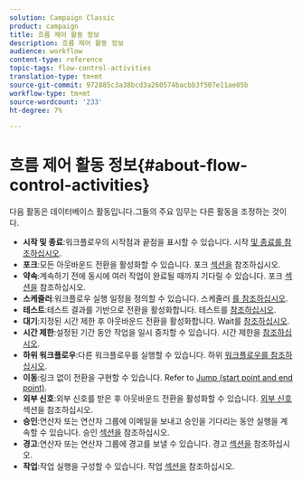 ```yaml
---
solution: Campaign Classic
product: campaign
title: 흐름 제어 활동 정보
description: 흐름 제어 활동 정보
audience: workflow
content-type: reference
topic-tags: flow-control-activities
translation-type: tm+mt
source-git-commit: 972885c3a38bcd3a260574bacbb3f507e11ae05b
workflow-type: tm+mt
source-wordcount: '233'
ht-degree: 7%

---
```



# 흐름 제어 활동 정보{#about-flow-control-activities}

다음 활동은 데이터베이스 활동입니다.그들의 주요 임무는 다른 활동을 조정하는 것이다.

* **시작 및 종료**:워크플로우의 시작점과 끝점을 표시할 수 있습니다. 시작 [및 종료를 참조하십시오](../../workflow/using/start-and-end.md).
* **포크**:모든 아웃바운드 전환을 활성화할 수 있습니다. 포크 [섹션을](../../workflow/using/fork.md) 참조하십시오.
* **약속**:계속하기 전에 동시에 여러 작업이 완료될 때까지 기다릴 수 있습니다. 포크 [섹션을](../../workflow/using/fork.md) 참조하십시오.
* **스케줄러**:워크플로우 실행 일정을 정의할 수 있습니다. 스케줄러 [를 참조하십시오](../../workflow/using/scheduler.md).
* **테스트**:테스트 결과를 기반으로 전환을 활성화합니다. 테스트를 [참조하십시오](../../workflow/using/test.md).
* **대기**:지정된 시간 제한 후 아웃바운드 전환을 활성화합니다. Wait를 [참조하십시오](../../workflow/using/wait.md).
* **시간 제한**:설정된 기간 동안 작업을 일시 중지할 수 있습니다. 시간 제한을 [참조하십시오](../../workflow/using/time-constraint.md).
* **하위 워크플로우**:다른 워크플로우를 실행할 수 있습니다. 하위 [워크플로우를 참조하십시오](../../workflow/using/sub-workflow.md).
* **이동**:링크 없이 전환을 구현할 수 있습니다. Refer to [Jump (start point and end point)](../../workflow/using/jump--start-point-and-end-point-.md).
* **외부 신호**:외부 신호를 받은 후 아웃바운드 전환을 활성화할 수 있습니다. [외부 신호](../../workflow/using/external-signal.md) 섹션을 참조하십시오.
* **승인**:연산자 또는 연산자 그룹에 이메일을 보내고 승인을 기다리는 동안 실행을 계속할 수 있습니다. 승인 [섹션을](../../workflow/using/approval.md) 참조하십시오.
* **경고**:연산자 또는 연산자 그룹에 경고를 보낼 수 있습니다. 경고 [섹션을](../../workflow/using/alert.md) 참조하십시오.
* **작업**:작업 실행을 구성할 수 있습니다. 작업 [섹션을](../../workflow/using/task.md) 참조하십시오.

